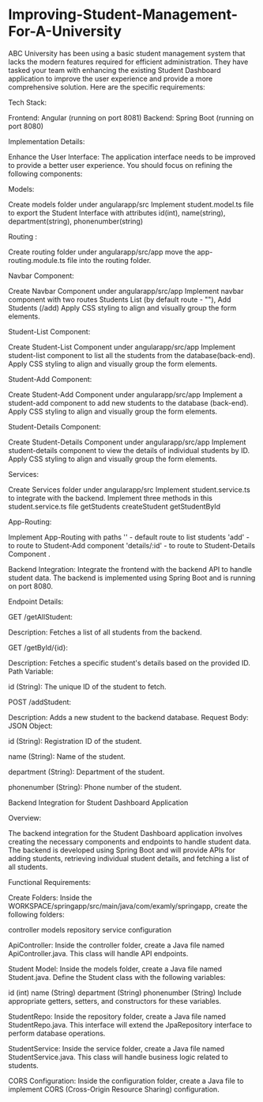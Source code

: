# Improving-Student-Management-For-A-University

ABC University has been using a basic student management system that lacks the modern features required for efficient administration. They have tasked your team with enhancing the existing Student Dashboard application to improve the user experience and provide a more comprehensive solution. Here are the specific requirements:

Tech Stack:

Frontend: Angular (running on port 8081) Backend: Spring Boot (running on port 8080)

Implementation Details:

Enhance the User Interface:
The application interface needs to be improved to provide a better user experience. You should focus on refining the following components:

Models:

Create models folder under angularapp/src Implement student.model.ts file to export the Student Interface with attributes id(int), name(string), department(string), phonenumber(string)

Routing :

Create routing folder under angularapp/src/app move the app-routing.module.ts file into the routing folder.

Navbar Component:

Create Navbar Component under angularapp/src/app Implement navbar component with two routes Students List (by default route - ""), Add Students (/add) Apply CSS styling to align and visually group the form elements.

Student-List Component:

Create Student-List Component under angularapp/src/app Implement student-list component to list all the students from the database(back-end). Apply CSS styling to align and visually group the form elements.

Student-Add Component:

Create Student-Add Component under angularapp/src/app Implement a student-add component to add new students to the database (back-end). Apply CSS styling to align and visually group the form elements.

Student-Details Component:

Create Student-Details Component under angularapp/src/app Implement student-details component to view the details of individual students by ID. Apply CSS styling to align and visually group the form elements.

Services:

Create Services folder under angularapp/src Implement student.service.ts to integrate with the backend. Implement three methods in this student.service.ts file getStudents createStudent getStudentById

App-Routing:

Implement App-Routing with paths '' - default route to list students 'add' - to route to Student-Add component 'details/:id' - to route to Student-Details Component .

Backend Integration:
Integrate the frontend with the backend API to handle student data. The backend is implemented using Spring Boot and is running on port 8080.

Endpoint Details:

GET /getAllStudent:

Description: Fetches a list of all students from the backend.

GET /getById/{id}:

Description: Fetches a specific student's details based on the provided ID. Path Variable:

id (String): The unique ID of the student to fetch.

POST /addStudent:

Description: Adds a new student to the backend database. Request Body: JSON Object:

id (String): Registration ID of the student.

name (String): Name of the student.

department (String): Department of the student.

phonenumber (String): Phone number of the student.

Backend Integration for Student Dashboard Application

Overview:

The backend integration for the Student Dashboard application involves creating the necessary components and endpoints to handle student data. The backend is developed using Spring Boot and will provide APIs for adding students, retrieving individual student details, and fetching a list of all students.

Functional Requirements:

Create Folders: Inside the WORKSPACE/springapp/src/main/java/com/examly/springapp, create the following folders:

controller models repository service configuration

ApiController: Inside the controller folder, create a Java file named ApiController.java. This class will handle API endpoints.

Student Model: Inside the models folder, create a Java file named Student.java. Define the Student class with the following variables:

id (int) name (String) department (String) phonenumber (String) Include appropriate getters, setters, and constructors for these variables.

StudentRepo: Inside the repository folder, create a Java file named StudentRepo.java. This interface will extend the JpaRepository interface to perform database operations.

StudentService: Inside the service folder, create a Java file named StudentService.java. This class will handle business logic related to students.

CORS Configuration: Inside the configuration folder, create a Java file to implement CORS (Cross-Origin Resource Sharing) configuration.
